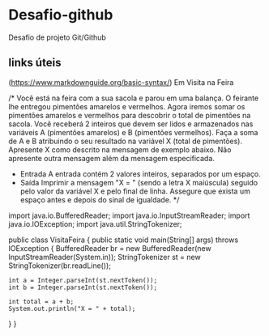 # Desafio-github
Desafio de projeto Git/Github
## links úteis
(https://www.markdownguide.org/basic-syntax/)
Em
Visita na Feira

/* Você está na feira com a sua sacola e parou em uma balança. O feirante lhe
entregou pimentões amarelos e vermelhos. Agora iremos somar os pimentões
amarelos e vermelhos para descobrir o total de pimentões na sacola. Você
receberá 2 inteiros que devem ser lidos e armazenados nas variáveis A
(pimentões amarelos) e B (pimentões vermelhos). Faça a soma de A e B
atribuindo o seu resultado na variável X (total de pimentões). Apresente X
como descrito na mensagem de exemplo abaixo. Não apresente outra mensagem
além da mensagem especificada.
- Entrada
A entrada contém 2 valores inteiros, separados por um espaço.
- Saída
Imprimir a mensagem "X = " (sendo a letra X maiúscula) seguido pelo valor da
variável X e pelo final de linha. Assegure que exista um espaço antes e depois
do sinal de igualdade. */

import java.io.BufferedReader;
import java.io.InputStreamReader;
import java.io.IOException;
import java.util.StringTokenizer;

public class VisitaFeira {
  public static void main(String[] args) throws IOException {
    BufferedReader br = new BufferedReader(new InputStreamReader(System.in));
    StringTokenizer st = new StringTokenizer(br.readLine());

    int a = Integer.parseInt(st.nextToken());
    int b = Integer.parseInt(st.nextToken());

    int total = a + b;
    System.out.println("X = " + total);
  }
}
